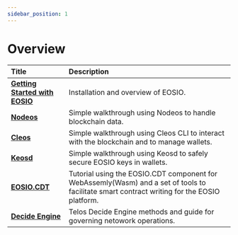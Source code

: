 ```yaml
---
sidebar_position: 1
---
```



# Overview

| Title | Description |
| :--- | :--- |
| [**Getting Started with EOSIO**](getting_started_eosio.md) | Installation and overview of EOSIO. |
| [**Nodeos**](nodeos.md) | Simple walkthrough using Nodeos to handle blockchain data. |
| [**Cleos**](cleos.md) | Simple walkthrough using Cleos CLI to interact with the blockchain and to manage wallets. |
| [**Keosd**](keosd.md) | Simple walkthrough using Keosd to safely secure EOSIO keys in wallets. |
| [**EOSIO.CDT**](eosio.cdt.md) | Tutorial using the EOSIO.CDT component for WebAssemly(Wasm) and a set of tools to facilitate smart contract writing for the EOSIO platform. |
| [**Decide Engine**](decide_engine.md) | Telos Decide Engine methods and guide for governing netowork operations.  |